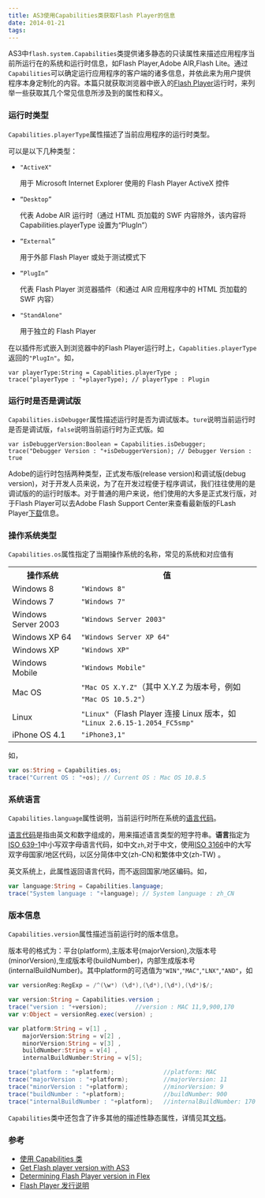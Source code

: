 ```yaml
---
title: AS3使用Capabilities类获取Flash Player的信息
date: 2014-01-21
tags:
---
```

AS3中`flash.system.Capabilities`类提供诸多静态的只读属性来描述应用程序当前所运行在的系统和运行时信息，如Flash Player,Adobe AIR,Flash Lite。通过`Capabilities`可以确定运行应用程序的客户端的诸多信息，并依此来为用户提供程序本身定制化的内容。本篇只就获取浏览器中嵌入的[Flash Player](http://www.adobe.com/cn/products/flashplayer.html)运行时，来列举一些获取其几个常见信息所涉及到的属性和释义。

### 运行时类型

`Capabilities.playerType`属性描述了当前应用程序的运行时类型。

可以是以下几种类型：

+ `"ActiveX"`

	用于 Microsoft Internet Explorer 使用的 Flash Player ActiveX 控件

+ `“Desktop”`

	代表 Adobe AIR 运行时（通过 HTML 页加载的 SWF 内容除外，该内容将 Capabilities.playerType 设置为“PlugIn”）

+ `“External”`

	用于外部 Flash Player 或处于测试模式下

+ `“PlugIn”`

	代表 Flash Player 浏览器插件（和通过 AIR 应用程序中的 HTML 页加载的 SWF 内容）

+ `"StandAlone"`

	用于独立的 Flash Player

在以插件形式嵌入到浏览器中的Flash Player运行时上，`Capablities.playerType`返回的`"PlugIn"`。如，

	var playerType:String = Capablities.playerType ;
	trace("playerType : "+playerType); // playerType : Plugin

### 运行时是否是调试版

`Capabilities.isDebugger`属性描述运行时是否为调试版本。`ture`说明当前运行时是否是调试版，`false`说明当前运行时为正式版。如

	var isDebuggerVersion:Boolean = Capabilities.isDebugger;
	trace("Debugger Version : "+isDebuggerVersion); // Debugger Version : true

Adobe的运行时包括两种类型，正式发布版(release version)和调试版(debug version)，对于开发人员来说，为了在开发过程便于程序调试，我们往往使用的是调试版的的运行时版本。对于普通的用户来说，他们使用的大多是正式发行版，对于Flash Player可以去Adobe Flash Support Center来查看最新版的FLash Player[下载](http://www.adobe.com/support/flashplayer/downloads.html)信息。

### 操作系统类型

`Capabilities.os`属性指定了当期操作系统的名称，常见的系统和对应值有
<table>
  <tbody>
    <tr>
      <th>操作系统</th>
      <th>值</th>
    </tr>
    <tr>
      <td>Windows 8</td>
      <td>
        <code>"Windows 8"</code>
      </td>
    </tr>
    <tr>
      <td>Windows 7</td>
      <td>
        <code>"Windows 7"</code>
      </td>
    </tr>
    <tr>
      <td>Windows Server 2003</td>
      <td>
        <code>"Windows Server 2003"</code>
      </td>
    </tr>
    <tr>
      <td>Windows XP 64</td>
      <td>
        <code>"Windows Server XP 64"</code>
      </td>
    </tr>
    <tr>
      <td>Windows XP</td>
      <td>
        <code>"Windows XP"</code>
      </td>
    </tr>
    <tr>
      <td>Windows Mobile</td>
      <td>
        <code>"Windows Mobile"</code>
      </td>
    </tr>
    <tr>
      <td>Mac OS</td>
      <td>
        <code>"Mac OS X.Y.Z"</code>（其中 X.Y.Z 为版本号，例如
        <code>"Mac OS 10.5.2"</code>）
      </td>
    </tr>
    <tr>
      <td>Linux</td>
      <td>
        <code>"Linux"</code>（Flash Player 连接 Linux 版本，如
        <code>"Linux 2.6.15-1.2054_FC5smp"</code>
      </td>
    </tr>
    <tr>
      <td>iPhone OS 4.1</td>
      <td>
        <code>"iPhone3,1"</code>
      </td>
    </tr>
  </tbody>
</table>

如，
```as
var os:String = Capabilities.os;
trace("Current OS : "+os); // Current OS : Mac OS 10.8.5
```
### 系统语言

`Capabilities.language`属性说明，当前运行时所在系统的[语言代码][1]。

[语言代码][1]是指由英文和数字组成的，用来描述语言类型的短字符串。**语言**指定为[ISO 639-1](http://zh.wikipedia.org/wiki/ISO_639-1%E4%BB%A3%E7%A0%81%E8%A1%A8)中小写双字母语言代码，如中文`zh`,对于中文，使用[ISO 3166](http://zh.wikipedia.org/wiki/ISO_3166-1)中的大写双字母国家/地区代码，以区分简体中文(zh-CN)和繁体中文(zh-TW) 。

英文系统上，此属性返回语言代码，而不返回国家/地区编码。如，
```as
var language:String = Capabilities.language;
trace("System language : "+language); // System language : zh_CN
```
### 版本信息

`Capabilities.version`属性描述当前运行时的版本信息。

版本号的格式为：平台(platform),主版本号(majorVersion),次版本号(minorVersion),生成版本号(buildNumber)，内部生成版本号(internalBuildNumber)。其中platform的可选值为`"WIN"`,`"MAC"`,`"LNX"`,`"AND"`，如

```as
var versionReg:RegExp = /^(\w*) (\d*),(\d*),(\d*),(\d*)$/;

var version:String = Capabilities.version ;
trace("version : "+version);		//version : MAC 11,9,900,170
var v:Object = versionReg.exec(version) ;

var	platform:String = v[1] ,
	majorVersion:String = v[2] ,
	minorVersion:String = v[3] ,
	buildNumber:String = v[4] ,
	internalBuildNumber:String = v[5];

trace("platform : "+platform);   			//platform: MAC
trace("majorVersion : "+platform);   		//majorVersion: 11
trace("minorVersion : "+platform);   		//minorVersion: 9
trace("buildNumber : "+platform);   		//buildNumber: 900
trace("internalBuildNumber : "+platform);   //internalBuildNumber: 170
```

 `Capabilities`类中还包含了许多其他的描述性静态属性，详情见其[文档](http://help.adobe.com/zh_CN/FlashPlatform/reference/actionscript/3/flash/system/Capabilities.html)。

### 参考

+ [使用 Capabilities 类](http://help.adobe.com/zh_CN/as3/dev/WS5b3ccc516d4fbf351e63e3d118a9b90204-7cd8.html)
+ [Get Flash player version with AS3](http://www.negush.net/blog/get-flash-player-version-with-as3/)
+ [Determining Flash Player version in Flex](http://help.adobe.com/en_US/flex/using/WS2db454920e96a9e51e63e3d11c0bf69084-7ebb.html)
+ [Flash Player 发行说明](http://www.adobe.com/support/documentation/cn/flashplayer/releasenotes.html)

[1]: http://zh.wikipedia.org/wiki/%E8%AA%9E%E8%A8%80%E4%BB%A3%E7%A2%BC
